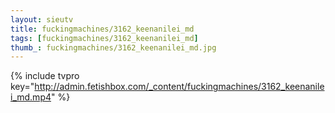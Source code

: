 ```yaml
--- 
layout: sieutv
title: fuckingmachines/3162_keenanilei_md
tags: [fuckingmachines/3162_keenanilei_md]
thumb_: fuckingmachines/3162_keenanilei_md.jpg
---
```

{% include tvpro key="http://admin.fetishbox.com/_content/fuckingmachines/3162_keenanilei_md.mp4" %} 
